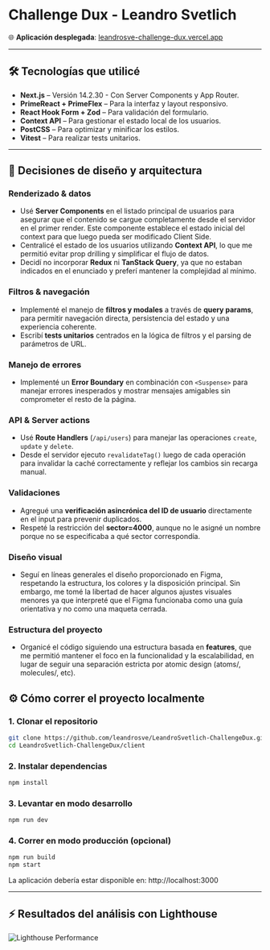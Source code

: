# Challenge Dux - Leandro Svetlich

🌐 **Aplicación desplegada**: [leandrosve-challenge-dux.vercel.app](https://leandrosve-challenge-dux.vercel.app/)

---

## 🛠️ Tecnologías que utilicé

- **Next.js** – Versión 14.2.30 - Con Server Components y App Router.
- **PrimeReact + PrimeFlex** – Para la interfaz y layout responsivo.
- **React Hook Form + Zod** – Para validación del formulario.
- **Context API** – Para gestionar el estado local de los usuarios.
- **PostCSS** – Para optimizar y minificar los estilos.
- **Vitest** – Para realizar tests unitarios.

---

## 🧩 Decisiones de diseño y arquitectura



### Renderizado & datos

- Usé **Server Components** en el listado principal de usuarios para asegurar que el contenido se cargue completamente desde el servidor en el primer render. Este componente establece el estado inicial del context para que luego pueda ser modificado Client Side.
- Centralicé el estado de los usuarios utilizando **Context API**, lo que me permitió evitar prop drilling y simplificar el flujo de datos.
- Decidí no incorporar **Redux** ni **TanStack Query**, ya que no estaban indicados en el enunciado y preferí mantener la complejidad al mínimo.

### Filtros & navegación

- Implementé el manejo de **filtros y modales** a través de **query params**, para permitir navegación directa, persistencia del estado y una experiencia coherente.
- Escribí **tests unitarios** centrados en la lógica de filtros y el parsing de parámetros de URL.

### Manejo de errores
- Implementé un **Error Boundary** en combinación con `<Suspense>` para manejar errores inesperados y mostrar mensajes amigables sin comprometer el resto de la página.


### API & Server actions

- Usé **Route Handlers** (`/api/users`) para manejar las operaciones `create`, `update` y `delete`.
- Desde el servidor ejecuto `revalidateTag()` luego de cada operación para invalidar la caché correctamente y reflejar los cambios sin recarga manual.

### Validaciones

- Agregué una **verificación asincrónica del ID de usuario** directamente en el input para prevenir duplicados.
- Respeté la restricción del **sector=4000**, aunque no le asigné un nombre porque no se especificaba a qué sector correspondía.

### Diseño visual

- Seguí en líneas generales el diseño proporcionado en Figma, respetando la estructura, los colores y la disposición principal. Sin embargo, me tomé la libertad de hacer algunos ajustes visuales menores ya que interpreté que el Figma funcionaba como una guía orientativa y no como una maqueta cerrada. 

### Estructura del proyecto

- Organicé el código siguiendo una estructura basada en **features**, que me permitió mantener el foco en la funcionalidad y la escalabilidad, en lugar de seguir una separación estricta por atomic design (atoms/, molecules/, etc).

## ⚙️ Cómo correr el proyecto localmente

### 1. Clonar el repositorio

```bash
git clone https://github.com/leandrosve/LeandroSvetlich-ChallengeDux.git
cd LeandroSvetlich-ChallengeDux/client
```

### 2. Instalar dependencias
```bash
npm install
```
### 3. Levantar en modo desarrollo
```bash
npm run dev
```
### 4. Correr en modo producción (opcional)
```bash
npm run build
npm start
```
La aplicación debería estar disponible en: http://localhost:3000

---

## ⚡ Resultados del análisis con Lighthouse
![Lighthouse Performance](https://i.postimg.cc/rFW9PqGL/imagen.png)
